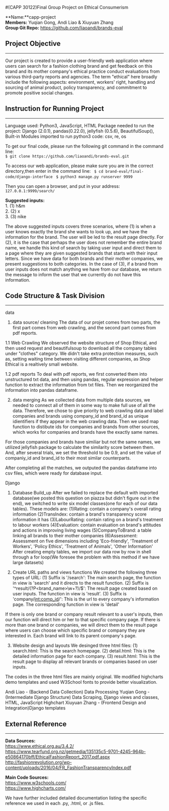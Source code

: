 #(CAPP 30122)Final Group Project on Ethical Consumerism

**Name:**capp-project  
**Members:** Yuqian Gong, Andi Liao & Xiuyuan Zhang  
**Group Git Repo:** https://github.com/liaoandi/brands-eval

## Project Objective 
----------------------------------------------
Our project is created to provide a user-friendly web application where users can search for a fashion clothing brand and get feedback on this brand and its mother company's ethical practice conduct evaluations from various third-party reports and agencies. The term "ethical" here broadly include the following aspects: environment, workers' right, handling and sourcing of animal product, policy transparency, and commitment to promote positive social changes.

## Instruction for Running Project
----------------------------------------------
Language used: Python3, JavaScript, HTML
Package needed to run the project: Django (2.0.1), pandas(0.22.0), jellyfish (0.5.6), BeautifulSoup(), 
Built-in Modules imported to run python3 code: csv, re, os 

To get our final code, please run the following git command in the command line:  
`$ git clone https://github.com/liaoandi/brands-eval.git`  


To access our web application, please make sure you are in the correct directory,then enter in the command line:
` $ cd brand-eval/final-code/django-interface`
` $ python3 manage.py runserver 9999`  

Then you can open a browser, and put in your address: `127.0.0.1:9999/search/`

**Suggested inputs:**  
	1. (1) h&m  
	2. (2) x  
	3. (3) nike   

The above suggested inputs covers three scenarios, where (1) is when a user knows exactly the brand she wants to look up, and we have the information for the brand. The user will be led to the result page directly. For (2), it is the case that perhaps the user does not remember the entire brand name, we handle this kind of search by taking user input and direct them to a page where they are given suggested brands that starts with their input letters. Since we have data for both brands and their mother companies, we present suggestions to both categories. In the case of (3), if a brand from user inputs does not match anything we have from our database, we return the message to inform the user that we currently do not have this information.

## Code Structure & Task Division
-----------------------------------------------
data 
1. data source/ cleaning
The data of our projet comes from two parts, the first part comes from web crawling, and the second part comes from pdf reports.

1.1 Web Crawling
We observed the website structure of Shop Ethical, and then used request and beautifulsoup to download all the company tables under "clothes" category.
We didn't take extra protection measures, such as, setting waiting time between visiting different companies, as Shop Ethical is a realtively small website.

1.2 pdf reports
To deal with pdf reports, we first converted them into unstructured txt data, and then using pandas, regular expression and helper function to extract the 
information from txt files. Then we reorganized the information into pandas dataframe.

2. data merging
As we collected data from multiple data sources, we needed to connect all of them in some way to make full use of all the data. Therefore, we chose to give
priority to web crawling data and label companies and brands using company_id and brand_id as unique idientifiers if they appear in the web crawling data.
Then we used map function to distibute ids for companies and brands from other sources, which works for companies and brands have the exactly same names.

For those companies and brands have similiar but not the same names, we utilized jellyfish package to calculate the similarity score between them. And, after several trials, we set the threshold to be 0.9, and set the value of companiy_id and brand_id to their most similar counterparts.

After completing all the matches, we outputed the pandas dataframe into csv files, which were ready for database input.


Django

1. Database Build_up
After we failed to replace the default with imported database(we posted this question on piazza but didn't figure out in the end), we switched to write six model classes(one for each of our data tables). 
These models are:
     (1)Rating: contain a company's overall rating information
     (2)TransIndex: contain a brand's transparency score information it has 
     (3)LabourRating: contain rating on a brand's treatment to labour workers 
     (4)Evaluation: contain evaluation on brand's attitudes and actions in improving living wages
     (5)CompanyToBrand: a table linking all brands to their mother companies
     (6)Assessment: Assessment on five dimensions including 'Eco-friendly', 'Treatment of Workers', 'Policy Ethics', 'Treatment of Animals', 'Other Information'
After creating empty tables, we import our data row by row in shell through a for loop(We foresee the problem with this method if we have large datasets)

2. Create URL paths and views functions
We created the following three types of URL:
    (1) Suffix is '/search': The main search page, the function in view is 'search' and it directs to the result function. 
    (2) Suffix is '^result/(?P<brand_name>\w+?)/$': The result page created based on user inputs. The function in view is 'result'. 
    (3) Suffix is 'company/<int:comp_id>/': This is the url to every company's information page. The corresponding function in view is 'detail'

If there is only one brand or company result relevant to a user's inputs, then our function will direct him or her to that specific company page. If there is more than one brand or companies, we will direct them to the result page where users can choose which specific brand or company they are interested in. Each brand will link to its parent company's page.

3. Website design and layouts 
We desinged three html files:
(1) search.html: This is the search homepage. 
(2) detail.html: This is the detailed information page for each company. 
(3) result.html: This is the result page to display all relevant brands or companies based on user inputs.

The codes in the three html files are mainly original. We modified highcharts demo templates and used W3School fonts to provide better visualization. 


Andi Liao - (Backend Data Collection) Data Processing
Yuqian Gong - (Intermediate Django Structure) Data Scraping, Django views and classes, HTML, JavaScript Highchart
Xiuyuan Zhang - (Frontend Design and Integration)Django templates

## External Reference
-----------------------------------------------
**Data Sources:**  
https://www.ethical.org.au/3.4.2/  
https://www.tearfund.org.nz/getmedia/135135c5-9701-4245-964b-e50864170bff/EthicalFashionReport_2017.pdf.aspx  
http://fashionrevolution.org/wp-content/uploads/2016/04/FR_FashionTransparencyIndex.pdf  
 
**Main Code Sources:**  
https://www.w3schools.com/  
https://www.highcharts.com/

We have further included detailed documentation listing the specific reference we used in each .py, .html, or .js files. 
